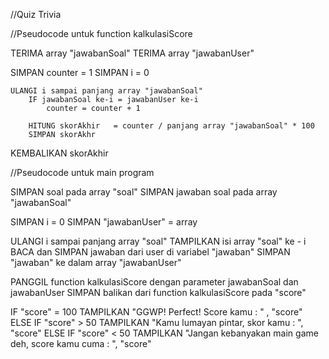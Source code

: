 //Quiz Trivia

//Pseudocode untuk function kalkulasiScore

TERIMA array "jawabanSoal"
TERIMA array "jawabanUser"

SIMPAN counter = 1
SIMPAN i = 0

    ULANGI i sampai panjang array "jawabanSoal"
        IF jawabanSoal ke-i = jawabanUser ke-i
            counter = counter + 1
    
        HITUNG skorAkhir   = counter / panjang array "jawabanSoal" * 100
        SIMPAN skorAkhr

KEMBALIKAN skorAkhir

//Pseudocode untuk main program

SIMPAN soal pada array "soal"
SIMPAN jawaban soal pada array "jawabanSoal"

SIMPAN i = 0
SIMPAN "jawabanUser" = array

ULANGI i sampai panjang array "soal"
    TAMPILKAN isi array "soal" ke - i
    BACA dan SIMPAN jawaban dari user di variabel "jawaban"
    SIMPAN "jawaban" ke dalam array "jawabanUser"

PANGGIL function kalkulasiScore dengan parameter jawabanSoal dan jawabanUser
SIMPAN balikan dari function kalkulasiScore pada "score"

IF "score" = 100
    TAMPILKAN "GGWP! Perfect! Score kamu : " , "score"
ELSE IF "score" > 50
    TAMPILKAN "Kamu lumayan pintar, skor kamu : ", "score"
ELSE IF "score" < 50
    TAMPILKAN "Jangan kebanyakan main game deh, score kamu cuma : ", "score"


